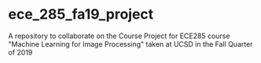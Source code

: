 # ece_285_fa19_project
A repository to collaborate on the Course Project for ECE285 course "Machine Learning for Image Processing" taken at UCSD in the Fall Quarter of 2019
